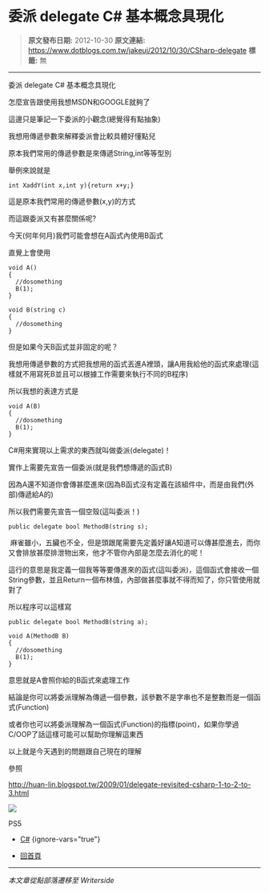 # 委派 delegate C# 基本概念具現化

> **原文發布日期:** 2012-10-30
> **原文連結:** https://www.dotblogs.com.tw/jakeuj/2012/10/30/CSharp-delegate
> **標籤:** 無

---

委派 delegate C# 基本概念具現化

怎麼宣告跟使用我想MSDN和GOOGLE就夠了

這邊只是筆記一下委派的小觀念(總覺得有點抽象)

我想用傳遞參數來解釋委派會比較具體好懂點兒

原本我們常用的傳遞參數是來傳遞String,int等等型別

舉例來說就是

`int XaddY(int x,int y){return x+y;}`

這是原本我們常用的傳遞參數(x,y)的方式

而這跟委派又有甚麼關係呢?

今天(何年何月)我們可能會想在A函式內使用B函式

直覺上會使用

```
void A()
{
  //dosomething
  B(1);
}

void B(string c)
{
  //dosomething
}
```

但是如果今天B函式並非固定的呢？

我想用傳遞參數的方式把我想用的函式丟進A裡頭，讓A用我給他的函式來處理(這樣就不用寫死B並且可以根據工作需要來執行不同的B程序)

所以我想的表達方式是

```
void A(B)
{
  //dosomething
  B(1);
}
```

C#用來實現以上需求的東西就叫做委派(delegate)！

實作上需要先宣告一個委派(就是我們想傳遞的函式B)

因為A還不知道你會傳甚麼進來(因為B函式沒有定義在該組件中，而是由我們(外部)傳遞給A的)

所以我們需要先宣告一個空殼(這叫委派！)

```
public delegate bool MethodB(string s);
```

 麻雀雖小，五臟也不全，但是頭跟尾需要先定義好讓A知道可以傳甚麼進去，而你又會排放甚麼排泄物出來，他才不管你內部是怎麼去消化的呢！

這行的意思是我定義一個我等等要傳進來的函式(這叫委派)，這個函式會接收一個String參數，並且Return一個布林值，內部做甚麼事就不得而知了，你只管使用就對了

所以程序可以這樣寫

```
public delegate bool MethodB(string a);

void A(MethodB B)
{
  //dosomething
  B(1);
}
```

意思就是A會照你給的B函式來處理工作

結論是你可以將委派理解為傳遞一個參數，該參數不是字串也不是整數而是一個函式(Function)

或者你也可以將委派理解為一個函式(Function)的指標(point)，如果你學過C/OOP了話這樣可能可以幫助你理解這東西

以上就是今天遇到的問題跟自己現在的理解

參照

<http://huan-lin.blogspot.tw/2009/01/delegate-revisited-csharp-1-to-2-to-3.html>

![](https://card.psnprofiles.com/1/jakeuj.png)

PS5

* [C#](/jakeuj/Tags?qq=C%23)
{ignore-vars="true"}

* [回首頁](/jakeuj)

---

*本文章從點部落遷移至 Writerside*
